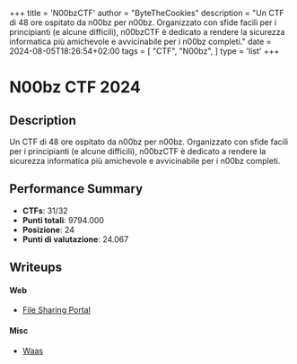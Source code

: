 +++
title = 'N00bzCTF'
author = "ByteTheCookies"
description = "Un CTF di 48 ore ospitato da n00bz per n00bz. Organizzato con sfide facili per i principianti (e alcune difficili), n00bzCTF è dedicato a rendere la sicurezza informatica più amichevole e avvicinabile per i n00bz completi."
date = 2024-08-05T18:26:54+02:00
tags = [
    "CTF",
    "N00bz",
]
type = 'list'
+++


# N00bz CTF 2024

## Description

Un CTF di 48 ore ospitato da n00bz per n00bz. Organizzato con sfide facili per i principianti (e alcune difficili), n00bzCTF è dedicato a rendere la sicurezza informatica più amichevole e avvicinabile per i n00bz completi.

## Performance Summary

- **CTFs**: 31/32
- **Punti totali**: 9794.000
- **Posizione**: 24
- **Punti di valutazione**: 24.067

## Writeups

#### Web

- [File Sharing Portal](/writeups/noobzctf/filesharingportal/)

#### Misc

- [Waas](/writeups/noobzctf/waas/)
